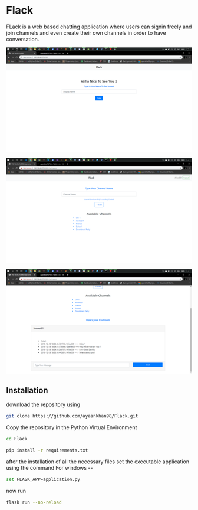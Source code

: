 # Flack
FLack is a web based chatting application where users can signin freely and join channels and even create
their own channels in order to have conversation.

![alt text](./static/1.png)

![alt text](./static/2.png)

![alt text](./static/3.png)

## Installation
download the repository using
```bash
git clone https://github.com/ayaankhan98/Flack.git
```

Copy the repository in the Python Virtual Environment

```bash
cd Flack
```
```bash
pip install -r requirements.txt
```

after the installation of all the necessary files set the executable application using the command
For windows --
```bash
set FLASK_APP=application.py
```

now run
```bash
flask run --no-reload
```